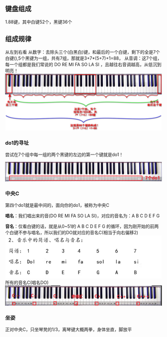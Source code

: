 ## 键盘组成
1.88键，其中白键52个，黑键36个
## 组成规律
从左到右看
从数字：去除头三个(白黑白)键，和最后的一个白键，剩下的全是7个白键(),5个黑键为一组，共有7组，那就是3+7*(5+7)+1=88，
从音调：这7个组，每一个组都是我们常说的 DO RE MI FA SO LA SI ，且越往右音调越高，从低沉到明亮！
![img.png](钢琴的88构成.png)
### do1的寻址
尝试在7个组中每一组的两个黑键的左边的第一个键就是do1！

![钢琴的do1的寻址](钢琴的do1的寻址.png)

### 中央C
第四个do1就是最中间的，面向你的do1，被称为中央C

**唱名**：我们唱出来的音(DO RE MI FA SO LA SI)，对应的音名为：A B C D E F G

**音名**：仅看白键的话，就是从0~51的 A B C D E F G 的循环，因为刚开始的前两个白键不参与唱名，所以我们的DO就对应的音名C(相当于向右偏移2)
![img.png](简谱、唱名与音名.png)
所有的音名C(唱名DO)
![img.png](所有的音名C(唱名DO).png)

### 坐姿
正对中央C，只坐琴凳的1/3，离琴键大概两拳，身体坐直，脚放平
